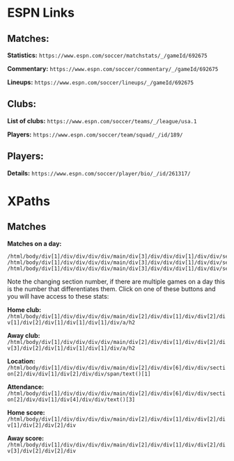 # ESPN Links
## Matches:

**Statistics:** `https://www.espn.com/soccer/matchstats/_/gameId/692675`

**Commentary:** `https://www.espn.com/soccer/commentary/_/gameId/692675`

**Lineups:** `https://www.espn.com/soccer/lineups/_/gameId/692675`

## Clubs:

**List of clubs:** `https://www.espn.com/soccer/teams/_/league/usa.1`

**Players:** `https://www.espn.com/soccer/team/squad/_/id/189/`

## Players:

**Details:** `https://www.espn.com/soccer/player/bio/_/id/261317/`

# XPaths

## Matches

**Matches on a day:**

```
/html/body/div[1]/div/div/div/div/main/div[3]/div/div/div[1]/div/div/section/div/section[1]/div[2]/a[2]
/html/body/div[1]/div/div/div/div/main/div[3]/div/div/div[1]/div/div/section/div/section[2]/div[2]/a[2]
/html/body/div[1]/div/div/div/div/main/div[3]/div/div/div[1]/div/div/section/div/section[3]/div[2]/a[2]
```

Note the changing section number, if there are multiple games on a day this is the number that differentiates them. Click on one of these buttons and you will have access to these stats:

**Home club:** 
`/html/body/div[1]/div/div/div/div/main/div[2]/div/div[1]/div/div[2]/div[1]/div[2]/div[1]/div[1]/div[1]/div/a/h2`

**Away club:**
`/html/body/div[1]/div/div/div/div/main/div[2]/div/div[1]/div/div[2]/div[3]/div[2]/div[1]/div[1]/div[1]/div/a/h2`

**Location:**
`/html/body/div[1]/div/div/div/div/main/div[2]/div/div[6]/div/div/section[2]/div/div[1]/div[2]/div/div/span/text()[1]`

**Attendance:**
`/html/body/div[1]/div/div/div/div/main/div[2]/div/div[6]/div/div/section[2]/div/div[1]/div[4]/div/div/text()[3]`

**Home score:**
`/html/body/div[1]/div/div/div/div/main/div[2]/div/div[1]/div/div[2]/div[1]/div[2]/div[2]/div`

**Away score:**
`/html/body/div[1]/div/div/div/div/main/div[2]/div/div[1]/div/div[2]/div[3]/div[2]/div[2]/div`
